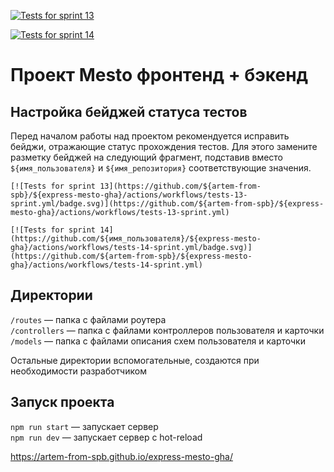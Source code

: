 [![Tests for sprint 13](https://github.com/artem-from-spb/express-mesto-gha/actions/workflows/tests-13-sprint.yml/badge.svg)](https://github.com/artem-from-spb/express-mesto-gha/actions/workflows/tests-13-sprint.yml) 

[![Tests for sprint 14](https://github.com/artem-from-spb/express-mesto-gha/actions/workflows/tests-14-sprint.yml/badge.svg)](https://github.com/artem-from-spb/express-mesto-gha/actions/workflows/tests-14-sprint.yml)
# Проект Mesto фронтенд + бэкенд



## Настройка бейджей статуса тестов
Перед началом работы над проектом рекомендуется исправить бейджи, отражающие статус прохождения тестов.
Для этого замените разметку бейджей на следующий фрагмент, подставив вместо `${имя_пользователя}` и `${имя_репозитория}` соответствующие значения.

```
[![Tests for sprint 13](https://github.com/${artem-from-spb}/${express-mesto-gha}/actions/workflows/tests-13-sprint.yml/badge.svg)](https://github.com/${artem-from-spb}/${express-mesto-gha}/actions/workflows/tests-13-sprint.yml) 

[![Tests for sprint 14](https://github.com/${имя_пользователя}/${express-mesto-gha}/actions/workflows/tests-14-sprint.yml/badge.svg)](https://github.com/${artem-from-spb}/${express-mesto-gha}/actions/workflows/tests-14-sprint.yml)
```


## Директории

`/routes` — папка с файлами роутера  
`/controllers` — папка с файлами контроллеров пользователя и карточки   
`/models` — папка с файлами описания схем пользователя и карточки  
  
Остальные директории вспомогательные, создаются при необходимости разработчиком

## Запуск проекта

`npm run start` — запускает сервер   
`npm run dev` — запускает сервер с hot-reload


https://artem-from-spb.github.io/express-mesto-gha/